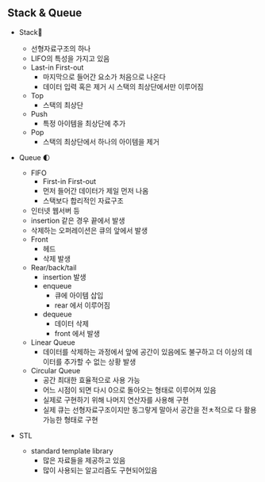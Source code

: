 ## Stack & Queue

- Stack:eyes:
  - 선형자료구조의 하나
  - LIFO의 특성을 가지고 있음
  - Last-in First-out
    - 마지막으로 들어간 요소가 처음으로 나온다
    - 데이터 입력 혹은 제거 시 스택의 최상단에서만 이루어짐
  - Top
    - 스택의 최상단
  - Push
    - 특정 아이템을 최상단에 추가
  - Pop
    - 스택의 최상단에서 하나의 아이템을 제거



- Queue :first_quarter_moon:
  - FIFO
    - First-in First-out
    - 먼저 들어간 데이터가 제일 먼저 나옴
    - 스택보다 합리적인 자료구조
  - 인터넷 웹서버 등
  - insertion 같은 경우 끝에서 발생
  - 삭제하는 오퍼레이션은 큐의 앞에서 발생
  - Front
    - 헤드
    - 삭제 발생
  - Rear/back/tail
    - insertion 발생
    - enqueue
      - 큐에 아이템 삽입
      - rear 에서 이루어짐
    - dequeue
      - 데이터 삭제
      - front 에서 발생
  - Linear Queue
    - 데이터를 삭제하는 과정에서 앞에 공간이 있음에도 불구하고 더 이상의 데이터를 추가할 수 없는 상황 발생
  - Circular Queue
    - 공간 최대한 효율적으로 사용 가능
    - 어느 시점이 되면 다시 0으로 돌아오는 형태로 이루어져 있음
    - 실제로 구현하기 위해 나머지 연산자를 사용해 구현
    - 실제 큐는 선형자료구조이지만 동그랗게 말아서 공간을 전ㅊ적으로 다 활용 가능한 형태로 구현

- STL
  - standard template library
    - 많은 자료들을 제공하고 있음
    - 많이 사용되는 알고리즘도 구현되어있음 

